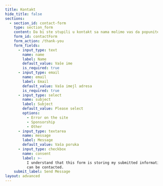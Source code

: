 ```yaml
---
title: Kontakt
hide_title: false
sections:
  - section_id: contact-form
    type: section_form
    content: Da bi ste stupili u kontakt sa nama molimo vas da popunite polja
    form_id: contactForm
    form_action: /thank-you
    form_fields:
      - input_type: text
        name: name
        label: Name
        default_value: Vaše ime
        is_required: true
      - input_type: email
        name: email
        label: Email
        default_value: Vaša imejl adresa
        is_required: true
      - input_type: select
        name: subject
        label: Subject
        default_value: Please select
        options:
          - Error on the site
          - Sponsorship
          - Other
      - input_type: textarea
        name: message
        label: Message
        default_value: Vaša poruka
      - input_type: checkbox
        name: consent
        label: >-
          I understand that this form is storing my submitted information so I
          can be contacted.
    submit_label: Send Message
layout: advanced
---
```

